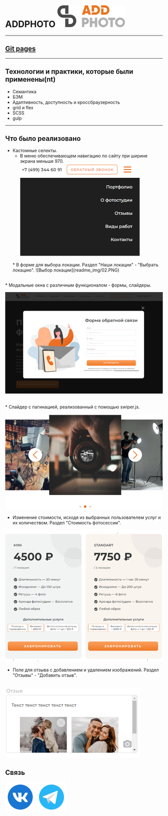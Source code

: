 # ADDPHOTO  ![LOGO](img/logo.svg)

---
## [Git pages](https://poshalim.github.io/ADDPHOTO)

---
## Технологии и практики, которые были применены(nt)

* Семантика
* БЭМ
* Адаптивность, доступность и кроссбраузерность
* grid и flex
* SCSS
* gulp

---
## Что было реализовано

* Кастомные селекты.
    * В меню обеспечивающем навигацию по сайту при ширине экрана меньше 970.
    ![Меню](readme_img/01.PNG)
    <br>
    * В форме для выбора локации. Раздел "Наши локации" - "Выбрать локацию".
    ![Выбор локации](readme_img/02.PNG)
<br>
* Модальные окна с различным функционалом - формы, слайдеры.

![Модальное окно](readme_img/03.PNG)

<br>
* Слайдер с пагинацией, реализованный с помощью swiper.js.

![Слайдер](readme_img/04.PNG)
<br>
* Изменение стоимости, исходя из выбранных пользователем услуг и их количеством. Раздел "Стоимость фотосессии".

![Услуги](readme_img/05.PNG)
<br>
* Поле для отзыва с добавлением и удалением изображений. Раздел "Отзывы" - "Добавить отзыв".

![Отзыв](readme_img/06.PNG)
---
## Связь
[![Мой VK](readme_img/vk.svg)](https://vk.com/id274314538) [![Мой TG](readme_img/tg.svg)](https://t.me/kazancev)



